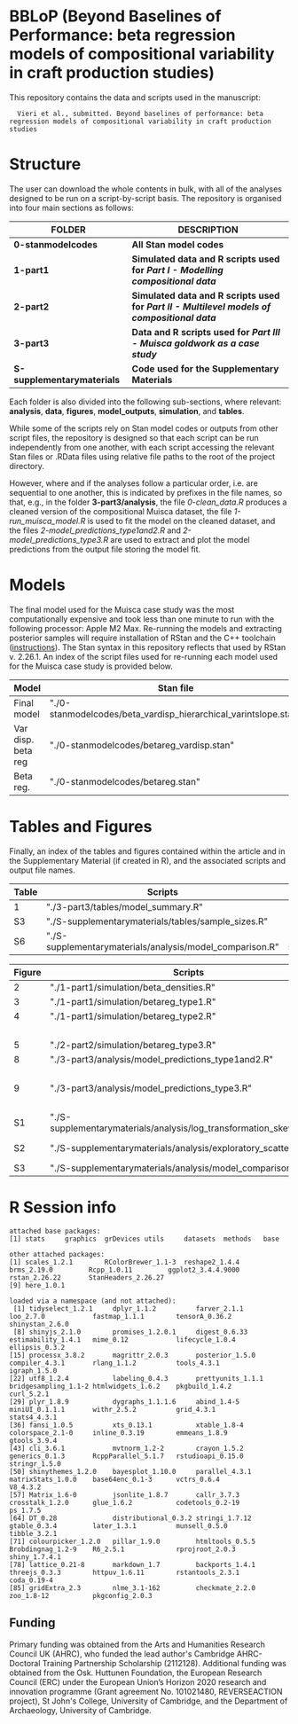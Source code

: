 # BBLoP (Beyond Baselines of Performance: beta regression models of compositional variability in craft production studies)

This repository contains the data and scripts used in the manuscript:

```         
  Vieri et al., submitted. Beyond baselines of performance: beta regression models of compositional variability in craft production studies
```

# Structure

The user can download the whole contents in bulk, with all of the analyses designed to be run on a script-by-script basis. The repository is organised into four main sections as follows:

| FOLDER                                 | DESCRIPTION                                                                                   |
|----------------------------------------|--------------------------|
| **0-stanmodelcodes**                   | **All Stan model codes**                                                                      |
| **1-part1**                            | **Simulated data and R scripts used for *Part I - Modelling compositional data***             |
| **2-part2**                            | **Simulated data and R scripts used for *Part II - Multilevel models of compositional data*** |
| **3-part3**                            | **Data and R scripts used for *Part III - Muisca goldwork as a case study***                  |
| **S-supplementarymaterials**           | **Code used for the Supplementary Materials**                                                   |


Each folder is also divided into the following sub-sections, where relevant: **analysis**, **data**, **figures**, **model_outputs**, **simulation**, and **tables**.

While some of the scripts rely on Stan model codes or outputs from other script files, the repository is designed so that each script can be run independently from one another, with each script accessing the relevant Stan files or .RData files using relative file paths to the root of the project directory.

However, where and if the analyses follow a particular order, i.e. are sequential to one another, this is indicated by prefixes in the file names, so that, e.g., in the folder **3-part3/analysis**, the file _0-clean_data.R_ produces a cleaned version of the compositional Muisca dataset, the file _1-run_muisca_model.R_ is used to fit the model on the cleaned dataset, and the files _2-model_predictions_type1and2.R_ and _2-model_predictions_type3.R_ are used to extract and plot the model predictions from the output file storing the model fit.

# Models

The final model used for the Muisca case study was the most computationally expensive and took less than one minute to run with the following processor: Apple M2 Max. Re-running the models and extracting posterior samples will require installation of RStan and the C++ toolchain ([instructions](https://github.com/stan-dev/rstan/wiki/RStan-Getting-Started)). The Stan syntax in this repository reflects that used by RStan v. 2.26.1. An index of the script files used for re-running each model used for the Muisca case study is provided below.

| Model                | Stan file                                                             | R Script                                                          | Model output                      | Model output file                    |
| -------------------------- | --------------------------------------------------------------- | ----------------------------------------------------------------- | --------------------------------- | ------------------------------------ |
| Final model                | "./0-stanmodelcodes/beta_vardisp_hierarchical_varintslope.stan" | "./5-part_2-modelling/muisca_aginau_models/run_aginau_models.R"   | "fit_muisca_aginau_multi"         | "aginau_model.RData"                 |
| Var disp. beta reg         |  "./0-stanmodelcodes/betareg_vardisp.stan"                      | "./S-supplementarymaterials/analysis/run_models_for_comparison.R" | "fit_muisca_aginau_beta_vardisp"  | "aginau_model1_for_comparison.RData" |
| Beta reg.                  |  "./0-stanmodelcodes/betareg.stan"                              | "./S-supplementarymaterials/analysis/run_models_for_comparison.R" | "fit_muisca_aginau_beta_novardisp"| "aginau_model2_for_comparison.RData" |


# Tables and Figures

Finally, an index of the tables and figures contained within the article and in the Supplementary Material (if created in R), and the associated scripts and output file names.

| Table               | Scripts                                                     | Output files                                                  |
|---------------------|-------------------------------------------------------------|---------------------------------------------------------------|
| 1                   |  "./3-part3/tables/model_summary.R"                         | "./3-part3/tables/summary_post.csv"                           |
| S3                  |  "./S-supplementarymaterials/tables/sample_sizes.R"         |"./S-supplementarymaterials/tables/sample_sizes.csv"           |
| S6                  |  "./S-supplementarymaterials/analysis/model_comparison.R"   | "./S-supplementarymaterials/tables/loo_model_comparison.csv"  |



| Figure       | Scripts                                                                   | Output files                                                       |
|--------------|---------------------------------------------------------------------------|--------------------------------------------------------------------|
| 2            |  "./1-part1/simulation/beta_densities.R"                                  | "./1-part1/figures/beta_densities.png"                             |
| 3            |  "./1-part1/simulation/betareg_type1.R"                                   | "./1-part1/figures/simulated_model_performance.png"                |
| 4            |  "./1-part1/simulation/betareg_type2.R"                                   | "./1-part1/figures/sim_comp_pred[...].png"                         |
|              |                                                                           | "./1-part1/figures/sim_comp_SD_pred[...].png"                      |
| 5            |  "./2-part2/simulation/betareg_type3.R"                                   | "./2-part2/figures/"simulated_multi.png"                           |
| 8            |  "./3-part3/analysis/model_predictions_type1and2.R"                       | "./3-part3/figures/"aginau_vol_average.png"                        |
|              |                                                                           | "./3-part3/figures/"aginau_vol_disp.png"                           |
| 9            |   "./3-part3/analysis/model_predictions_type3.R"                          | "./3-part3/figures/"aginau_orn_mun.png"                            |
|              |                                                                           | "./3-part3/figures/"aginau_vot_mun.png"                            |
| S1           |   "./S-supplementarymaterials/analysis/log_transformation_skewness.R"     | "./S-supplementarymaterials/figures/"log_skewness.png"             |
| S2           |   "./S-supplementarymaterials/analysis/exploratory_scatterplot.R"         | "./S-supplementarymaterials/figures/"exploratory_muisca_aginau.png"|
| S3           |   "./S-supplementarymaterials/analysis/model_comparison.R"                | "./S-supplementarymaterials/figures/"aginau_model_comp.png"        |

# R Session info

```
attached base packages:
[1] stats     graphics  grDevices utils     datasets  methods   base     

other attached packages:
[1] scales_1.2.1        RColorBrewer_1.1-3  reshape2_1.4.4      brms_2.19.0         Rcpp_1.0.11         ggplot2_3.4.4.9000  rstan_2.26.22       StanHeaders_2.26.27
[9] here_1.0.1         

loaded via a namespace (and not attached):
 [1] tidyselect_1.2.1     dplyr_1.1.2          farver_2.1.1         loo_2.7.0            fastmap_1.1.1        tensorA_0.36.2       shinystan_2.6.0     
 [8] shinyjs_2.1.0        promises_1.2.0.1     digest_0.6.33        estimability_1.4.1   mime_0.12            lifecycle_1.0.4      ellipsis_0.3.2      
[15] processx_3.8.2       magrittr_2.0.3       posterior_1.5.0      compiler_4.3.1       rlang_1.1.2          tools_4.3.1          igraph_1.5.0        
[22] utf8_1.2.4           labeling_0.4.3       prettyunits_1.1.1    bridgesampling_1.1-2 htmlwidgets_1.6.2    pkgbuild_1.4.2       curl_5.2.1          
[29] plyr_1.8.9           dygraphs_1.1.1.6     abind_1.4-5          miniUI_0.1.1.1       withr_2.5.2          grid_4.3.1           stats4_4.3.1        
[36] fansi_1.0.5          xts_0.13.1           xtable_1.8-4         colorspace_2.1-0     inline_0.3.19        emmeans_1.8.9        gtools_3.9.4        
[43] cli_3.6.1            mvtnorm_1.2-2        crayon_1.5.2         generics_0.1.3       RcppParallel_5.1.7   rstudioapi_0.15.0    stringr_1.5.0       
[50] shinythemes_1.2.0    bayesplot_1.10.0     parallel_4.3.1       matrixStats_1.0.0    base64enc_0.1-3      vctrs_0.6.4          V8_4.3.2            
[57] Matrix_1.6-0         jsonlite_1.8.7       callr_3.7.3          crosstalk_1.2.0      glue_1.6.2           codetools_0.2-19     ps_1.7.5            
[64] DT_0.28              distributional_0.3.2 stringi_1.7.12       gtable_0.3.4         later_1.3.1          munsell_0.5.0        tibble_3.2.1        
[71] colourpicker_1.2.0   pillar_1.9.0         htmltools_0.5.5      Brobdingnag_1.2-9    R6_2.5.1             rprojroot_2.0.3      shiny_1.7.4.1       
[78] lattice_0.21-8       markdown_1.7         backports_1.4.1      threejs_0.3.3        httpuv_1.6.11        rstantools_2.3.1     coda_0.19-4         
[85] gridExtra_2.3        nlme_3.1-162         checkmate_2.2.0      zoo_1.8-12           pkgconfig_2.0.3     
```


## Funding

Primary funding was obtained from the Arts and Humanities Research Council UK (AHRC), who funded the lead author's Cambridge AHRC-Doctoral Training Partnership Scholarship (2112128). Additional funding was obtained from the Osk. Huttunen Foundation, the European Research Council (ERC) under the European Union’s Horizon 2020 research and innovation programme (Grant agreement No. 101021480, REVERSEACTION project), St John's College, University of Cambridge, and the Department of Archaeology, University of Cambridge.
